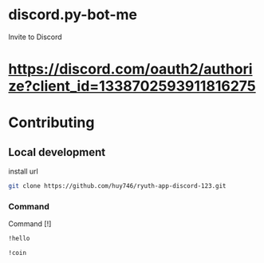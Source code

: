 # discord.py-bot-me
Invite to Discord
# https://discord.com/oauth2/authorize?client_id=1338702593911816275
# Contributing

## Local development
install url

```bash
git clone https://github.com/huy746/ryuth-app-discord-123.git

```

### Command

Command [!]

```bash
!hello

```

```bash
!coin
```





 
